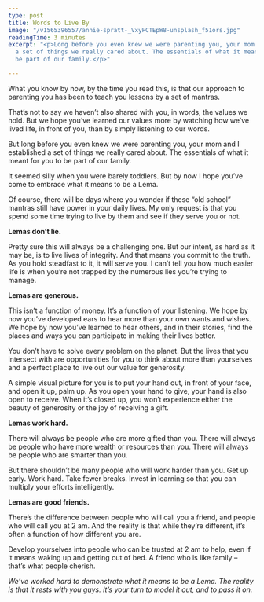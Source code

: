 ```yaml
---
type: post
title: Words to Live By
image: "/v1565396557/annie-spratt-_VxyFCTEpW8-unsplash_f51ors.jpg"
readingTime: 3 minutes
excerpt: "<p>Long before you even knew we were parenting you, your mom and I established
  a set of things we really cared about. The essentials of what it meant for you to
  be part of our family.</p>"

---
```

What you know by now, by the time you read this, is that our approach to parenting you has been to teach you lessons by a set of mantras.

That’s not to say we haven’t also shared with you, in words, the values we hold. But we hope you’ve learned our values more by watching how we’ve lived life, in front of you, than by simply listening to our words.

But long before you even knew we were parenting you, your mom and I established a set of things we really cared about. The essentials of what it meant for you to be part of our family.

It seemed silly when you were barely toddlers. But by now I hope you’ve come to embrace what it means to be a Lema.

Of course, there will be days where you wonder if these “old school” mantras still have power in your daily lives. My only request is that you spend some time trying to live by them and see if they serve you or not.

**Lemas don’t lie.**

Pretty sure this will always be a challenging one. But our intent, as hard as it may be, is to live lives of integrity. And that means you commit to the truth. As you hold steadfast to it, it will serve you. I can’t tell you how much easier life is when you’re not trapped by the numerous lies you’re trying to manage.

**Lemas are generous.**

This isn’t a function of money. It’s a function of your listening. We hope by now you’ve developed ears to hear more than your own wants and wishes. We hope by now you’ve learned to hear others, and in their stories, find the places and ways you can participate in making their lives better.

You don’t have to solve every problem on the planet. But the lives that you intersect with are opportunities for you to think about more than yourselves and a perfect place to live out our value for generosity.

A simple visual picture for you is to put your hand out, in front of your face, and open it up, palm up. As you open your hand to give, your hand is also open to receive. When it’s closed up, you won’t experience either the beauty of generosity or the joy of receiving a gift.

**Lemas work hard.**

There will always be people who are more gifted than you. There will always be people who have more wealth or resources than you. There will always be people who are smarter than you.

But there shouldn’t be many people who will work harder than you. Get up early. Work hard. Take fewer breaks. Invest in learning so that you can multiply your efforts intelligently.

**Lemas are good friends.**

There’s the difference between people who will call you a friend, and people who will call you at 2 am. And the reality is that while they’re different, it’s often a function of how different you are.

Develop yourselves into people who can be trusted at 2 am to help, even if it means waking up and getting out of bed. A friend who is like family – that’s what people cherish.

_We’ve worked hard to demonstrate what it means to be a Lema. The reality is that it rests with you guys. It’s your turn to model it out, and to pass it on._